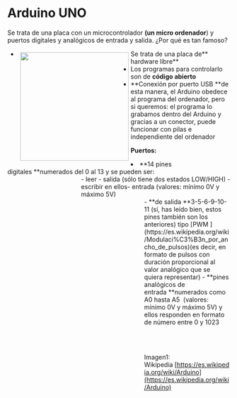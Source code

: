 
# Arduino UNO

Se trata de una placa con un microcontrolador **(un micro ordenador**) y puertos digitales y analógicos de entrada y salida. ¿Por qué es tan famoso?

- <img src="https://upload.wikimedia.org/wikipedia/commons/thumb/3/38/Arduino_Uno_-_R3.jpg/245px-Arduino_Uno_-_R3.jpg" width="245" height="245" style="float: left; margin: 5px;" />Se trata de una placa de** hardware libre**
- Los programas para controlarlo son de **código abierto**
- **Conexión por puerto USB **de esta manera, el Arduino obedece al programa del ordenador, pero si queremos: el programa lo grabamos dentro del Arduino y gracias a un conector, puede funcionar con pilas e independiente del ordenador

**Puertos:**

<li>**14 pines digitales **numerados del 0 al 13 y se pueden ser:
<ul>
<li style="list-style-type: none;">
<ul>
<li style="list-style-type: none;">
<ul>
<li style="list-style-type: none;">
<ul>
<li style="list-style-type: none;">
<ul>
<li style="list-style-type: none;">
<ul>
<li style="list-style-type: none;">
<ul>
- leer - salida (sólo tiene dos estados LOW/HIGH)
- escribir en ellos- entrada (valores: mínimo 0V y máximo 5V)

<li style="list-style-type: none;">
<ul>
<li style="list-style-type: none;">
<ul>
<li style="list-style-type: none;">
<ul>
<li style="list-style-type: none;">
<ul>
<li style="list-style-type: none;">
<ul>
<li style="list-style-type: none;">
<ul>
- **de salida **3-5-6-9-10-11 (sí, has leído bien, estos pines también son los anteriores) tipo [PWM ](https://es.wikipedia.org/wiki/Modulaci%C3%B3n_por_ancho_de_pulsos)(es decir, en formato de pulsos con duración proporcional al valor analógico que se quiera representar)
- **pines analógicos de entrada **numerados como A0 hasta A5  (valores: mínimo 0V y máximo 5V) y ellos responden en formato de número entre 0 y 1023 

<br />[<br />](https://es.wikipedia.org/wiki/Arduino)





















Imagen1: Wikipedia [https://es.wikipedia.org/wiki/Arduino](https://es.wikipedia.org/wiki/Arduino)

